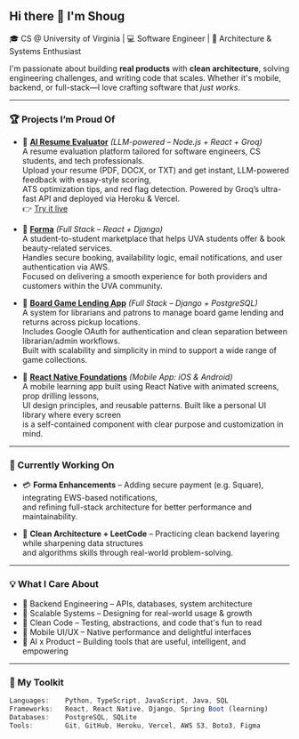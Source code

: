 ## Hi there 👋 I'm Shoug

🎓 CS @ University of Virginia | 💻 Software Engineer | 🧠 Architecture & Systems Enthusiast

I'm passionate about building **real products** with **clean architecture**, solving engineering challenges, and writing code that scales. Whether it's mobile, backend, or full-stack—I love crafting software that *just works*.

---

### 🏆 Projects I’m Proud Of

- 🤖 [**AI Resume Evaluator**](https://github.com/Shougal/resume-ai-evaluator) *(LLM-powered – Node.js + React + Groq)*  
  A resume evaluation platform tailored for software engineers, CS students, and tech professionals.  
  Upload your resume (PDF, DOCX, or TXT) and get instant, LLM-powered feedback with essay-style scoring,  
  ATS optimization tips, and red flag detection. Powered by Groq’s ultra-fast API and deployed via Heroku & Vercel.  
  👉 [Try it live](https://resume-ai-evaluator-psi.vercel.app/)


- 💅 [**Forma**](https://github.com/Shougal/formaStartup) *(Full Stack – React + Django)*  
  A student-to-student marketplace that helps UVA students offer & book beauty-related services.  
  Handles secure booking, availability logic, email notifications, and user authentication via AWS.  
  Focused on delivering a smooth experience for both providers and customers within the UVA community.

- 🎲 [**Board Game Lending App**](https://github.com/Shougal/boardGameLending) *(Full Stack – Django + PostgreSQL)*  
  A system for librarians and patrons to manage board game lending and returns across pickup locations.  
  Includes Google OAuth for authentication and clean separation between librarian/admin workflows.  
  Built with scalability and simplicity in mind to support a wide range of game collections.

- 📱 [**React Native Foundations**](https://github.com/Shougal/rn-foundations-by-shoug) *(Mobile App: iOS & Android)*  
  A mobile learning app built using React Native with animated screens, prop drilling lessons,  
  UI design principles, and reusable patterns. Built like a personal UI library where every screen  
  is a self-contained component with clear purpose and customization in mind.

---

### 🔧 Currently Working On

- 💳 **Forma Enhancements** – Adding secure payment (e.g. Square), integrating EWS-based notifications,  
  and refining full-stack architecture for better performance and maintainability.

- 🧱 **Clean Architecture + LeetCode** – Practicing clean backend layering while sharpening data structures  
  and algorithms skills through real-world problem-solving.

---

### 💡 What I Care About

- 🧠 Backend Engineering – APIs, databases, system architecture  
- 📐 Scalable Systems – Designing for real-world usage & growth  
- 🧪 Clean Code – Testing, abstractions, and code that's fun to read  
- 📲 Mobile UI/UX – Native performance and delightful interfaces  
- 🧬 AI x Product – Building tools that are useful, intelligent, and empowering  

---

### 🧰 My Toolkit

```ts
Languages:    Python, TypeScript, JavaScript, Java, SQL  
Frameworks:   React, React Native, Django, Spring Boot (learning)  
Databases:    PostgreSQL, SQLite  
Tools:        Git, GitHub, Heroku, Vercel, AWS S3, Boto3, Figma  
